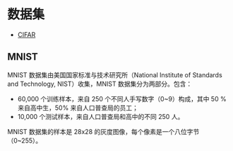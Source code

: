 # 数据集

- [CIFAR](CIFAR.md)

## MNIST

MNIST 数据集由美国国家标准与技术研究所（National Institute of Standards and Technology, NIST）收集，MNIST 数据集分为两部分。包含：

- 60,000 个训练样本，来自 250 个不同人手写数字（0~9）构成，其中 50 % 来自高中生，50% 来自人口普查局的员工；
- 10,000 个测试样本，来自人口普查局和高中的不同 250 人。

MNIST 数据集的样本是 28x28 的灰度图像，每个像素是一个八位字节（0~255）。
